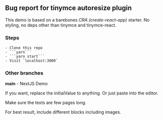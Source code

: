 ## Bug report for tinymce autoresize plugin

This demo is based on a barebones _CRA (create-react-app)_ starter. No styling, no deps other than tinymce and tinymce-react.

### Steps

    - Clone this repo
    - ```yarn```
    - ```yarn start```
    - Visit `localhost:3000`

### Other branches

**main** - NextJS Demo

If you want, replace the initialValue to anything. Or just paste into the editor.

Make sure the texts are few pages long.

For best result, include different blocks including images.

